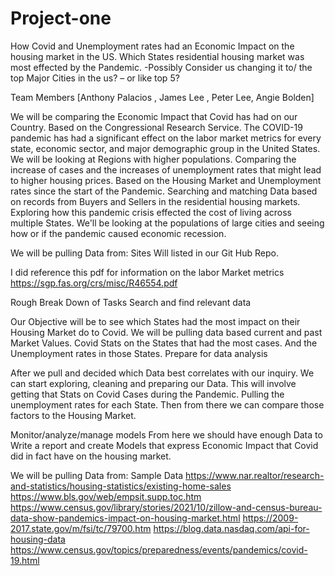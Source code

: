 # Project-one
How Covid and Unemployment rates had an Economic Impact on the housing market in the US. Which States residential housing market was most effected by the Pandemic. 
-Possibly Consider us changing it to/ the top Major Cities in the us? – or like top 5? 


Team Members 
[Anthony Palacios , James Lee , Peter Lee, Angie Bolden]


We will be comparing the Economic Impact that Covid has had on our Country. Based on the Congressional Research Service. The COVID-19 pandemic has had a significant effect on the labor market metrics for every state, economic sector, and major demographic group in the United States.  We will be looking at Regions with higher populations. Comparing the increase of cases and the increases of unemployment rates that might lead to higher housing prices. Based on the Housing Market and Unemployment rates since the start of the Pandemic. Searching and matching Data based on records from Buyers and Sellers in the residential housing markets. Exploring how this pandemic crisis effected the cost of living across multiple States. We'll be looking at the populations of large cities and seeing how or if the pandemic caused economic recession.



We will be pulling Data from: Sites Will listed in our Git Hub Repo.


I did reference this pdf for information on the labor Market metrics 
https://sgp.fas.org/crs/misc/R46554.pdf


Rough Break Down of Tasks 
Search and find relevant data

Our Objective will be to see which States had the most impact on their Housing Market do to Covid. We will be pulling data based current and past Market Values.  Covid Stats on the States that had the most cases.  And the Unemployment rates in those States. 
Prepare for data analysis


 After we pull and decided which Data best correlates with our inquiry. We can start exploring, cleaning and preparing our Data. This will involve getting that Stats on Covid Cases during the Pandemic.  Pulling the unemployment rates for each State. Then from there we can compare those factors to the Housing Market. 
 
 
Monitor/analyze/manage models
 From here we should have enough Data to Write a report and create Models that express Economic Impact that Covid did in fact have on the housing market. 


We will be pulling Data from:
Sample Data 
https://www.nar.realtor/research-and-statistics/housing-statistics/existing-home-sales
https://www.bls.gov/web/empsit.supp.toc.htm
https://www.census.gov/library/stories/2021/10/zillow-and-census-bureau-data-show-pandemics-impact-on-housing-market.html
https://2009-2017.state.gov/m/fsi/tc/79700.htm
https://blog.data.nasdaq.com/api-for-housing-data
https://www.census.gov/topics/preparedness/events/pandemics/covid-19.html

